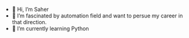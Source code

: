 - 👋 Hi, I’m Saher
- 👀 I’m fascinated by automation field and want to persue my career in that direction.
- 🌱 I’m currently learning Python

<!---
SJ-90/SJ-90 is a ✨ special ✨ repository because its `README.md` (this file) appears on your GitHub profile.
You can click the Preview link to take a look at your changes.
--->
